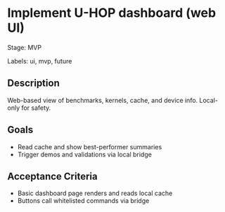 # Implement U-HOP dashboard (web UI)

Stage: MVP

Labels: ui, mvp, future

## Description
Web-based view of benchmarks, kernels, cache, and device info. Local-only for safety.

## Goals

- Read cache and show best-performer summaries
- Trigger demos and validations via local bridge

## Acceptance Criteria

- Basic dashboard page renders and reads local cache
- Buttons call whitelisted commands via bridge
